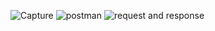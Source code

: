 ![Capture](https://github.com/user-attachments/assets/1b0976df-49b3-455e-9d86-8a980932b395)
![postman](https://github.com/user-attachments/assets/0a74b1eb-c53a-47ba-8667-4c66d77cffab)
![request and response](https://github.com/user-attachments/assets/a492ecba-c3e4-44ff-b259-6b47657cd404)

